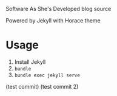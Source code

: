 Software As She's Developed blog source

Powered by Jekyll with Horace theme

# Usage

1. Install Jekyll
2. `bundle`
2. `bundle exec jekyll serve`

(test commit)
(test commit 2)
